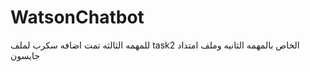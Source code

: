 # WatsonChatbot
للمهمه الثالثه تمت اضافه سكرب لملف  task2 الخاص بالمهمه الثانيه 
وملف امتداد جايسون
